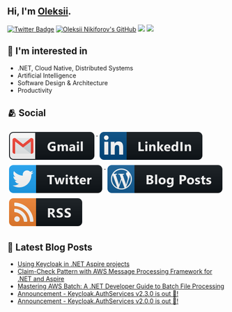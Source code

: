 ## Hi, I'm [Oleksii](https://nikiforovall.github.io/).

[![Twitter Badge](https://img.shields.io/twitter/follow/nikiforovall?style=social)](https://twitter.com/nikiforovall)
[![Oleksii Nikiforov's GitHub](https://img.shields.io/badge/-@nikiforovall-%23181717?style=flat-square&logo=github)](https://github.com/nikiforovall)
[![](https://vistr.dev/badge?repo=nikiforovall.nikiforovall&corners=square)](https://github.com/nikiforovall/vistr.dev)
[![](https://img.shields.io/github/stars/nikiforovall?style=social)](https://github.com/NikiforovAll?tab=repositories)

## 🧠 I'm interested in

- .NET, Cloud Native, Distributed Systems
- Artificial Intelligence
- Software Design & Architecture
- Productivity

## 🫂 Social

<a href="mailto:alexey.nikiforovall@gmail.com">
  <img src="https://raw.githubusercontent.com/NikiforovAll/NikiforovAll/master/images/social/gmail.svg" alt="gmail" style="vertical-align:top; margin:6px 4px">
</a>

<a href="https://www.linkedin.com/in/nikiforov-oleksii/">
    <img src="https://raw.githubusercontent.com/NikiforovAll/NikiforovAll/master/images/social/linkedin.svg" alt="linkedin" style="vertical-align:top; margin:6px 4px">
</a>

<a href="https://twitter.com/nikiforovall">
    <img src="https://raw.githubusercontent.com/NikiforovAll/NikiforovAll/master/images/social/twitter.svg" alt="twitter" style="vertical-align:top; margin:6px 4px">
</a>

<a href="https://nikiforovall.github.io/">
    <img src="https://raw.githubusercontent.com/NikiforovAll/NikiforovAll/master/images/blogs/wordpress.svg" alt="wordpress" style="vertical-align:top; margin:6px 4px">
</a>
<a href="https://nikiforovall.github.io/feed.xml">
    <img src="https://raw.githubusercontent.com/NikiforovAll/NikiforovAll/master/images/blogs/rss.svg" alt="rss" style="vertical-align:top; margin:6px 4px">
</a>

## 📕 Latest Blog Posts
<!-- BLOG-POST-LIST:START -->
- [Using Keycloak in .NET Aspire projects](https://nikiforovall.github.io/dotnet/keycloak/2024/06/02/aspire-support-for-keycloak.html)
- [Claim-Check Pattern with AWS Message Processing Framework for .NET and Aspire](https://nikiforovall.github.io/dotnet/aws/2024/05/27/aws-claim-check-dotnet.html)
- [Mastering AWS Batch: A .NET Developer Guide to Batch File Processing](https://nikiforovall.github.io/dotnet/aws/2024/05/26/aws-batch-dotnet.html)
- [Announcement - Keycloak.AuthServices v2.3.0 is out 🎉!](https://nikiforovall.github.io/dotnet/keycloak/2024/05/10/keycloak-v2-3-0.html)
- [Announcement - Keycloak.AuthServices v2.0.0 is out 🎉!](https://nikiforovall.github.io/dotnet/keycloak/2024/05/05/keycloak-v2-0-0.html)
<!-- BLOG-POST-LIST:END -->
